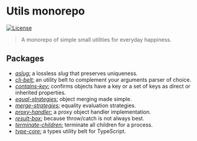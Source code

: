 # Utils monorepo

[![License](https://img.shields.io/github/license/rafamel/utils.svg)](https://github.com/rafamel/utils/blob/master/LICENSE)

> A monorepo of simple small utilities for everyday happiness.

## Packages

* [*aslug:*](https://github.com/rafamel/utils/tree/master/packages/aslug) a lossless *slug* that preserves uniqueness.
* [*cli-belt:*](https://github.com/rafamel/utils/tree/master/packages/cli-belt) an utility belt to complement your arguments parser of choice.
* [*contains-key:*](https://github.com/rafamel/utils/tree/master/packages/contains-key) confirms objects have a key or a set of keys as direct or inherited properties.
* [*equal-strategies:*](https://github.com/rafamel/utils/tree/master/packages/equal-strategies) object merging made simple.
* [*merge-strategies:*](https://github.com/rafamel/utils/tree/master/packages/merge-strategies) equality evaluation strategies.
* [*proxy-handler:*](https://github.com/rafamel/utils/tree/master/packages/proxy-handler) a proxy object handler implementation.
* [*result-box:*](https://github.com/rafamel/utils/tree/master/packages/result-box) because throw/catch is not always best.
* [*terminate-children:*](https://github.com/rafamel/utils/tree/master/packages/terminate-children) terminate all children for a process.
* [*type-core:*](https://github.com/rafamel/utils/tree/master/packages/type-core) a types utility belt for TypeScript.
